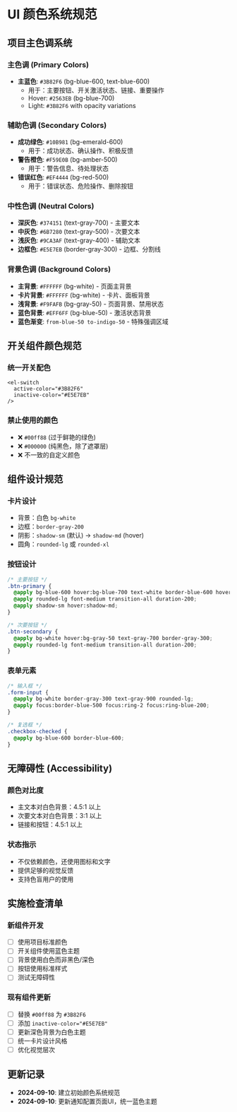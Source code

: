 # UI 颜色系统规范

## 项目主色调系统

### 主色调 (Primary Colors)
- **主蓝色**: `#3B82F6` (bg-blue-600, text-blue-600)
  - 用于：主要按钮、开关激活状态、链接、重要操作
  - Hover: `#2563EB` (bg-blue-700)
  - Light: `#3B82F6` with opacity variations

### 辅助色调 (Secondary Colors)
- **成功绿色**: `#10B981` (bg-emerald-600)
  - 用于：成功状态、确认操作、积极反馈
- **警告橙色**: `#F59E0B` (bg-amber-500)
  - 用于：警告信息、待处理状态
- **错误红色**: `#EF4444` (bg-red-500)
  - 用于：错误状态、危险操作、删除按钮

### 中性色调 (Neutral Colors)
- **深灰色**: `#374151` (text-gray-700) - 主要文本
- **中灰色**: `#6B7280` (text-gray-500) - 次要文本
- **浅灰色**: `#9CA3AF` (text-gray-400) - 辅助文本
- **边框色**: `#E5E7EB` (border-gray-300) - 边框、分割线

### 背景色调 (Background Colors)
- **主背景**: `#FFFFFF` (bg-white) - 页面主背景
- **卡片背景**: `#FFFFFF` (bg-white) - 卡片、面板背景
- **浅背景**: `#F9FAFB` (bg-gray-50) - 页面背景、禁用状态
- **蓝色背景**: `#EFF6FF` (bg-blue-50) - 激活状态背景
- **蓝色渐变**: `from-blue-50 to-indigo-50` - 特殊强调区域

## 开关组件颜色规范

### 统一开关配色
```vue
<el-switch 
  active-color="#3B82F6"
  inactive-color="#E5E7EB"
/>
```

### 禁止使用的颜色
- ❌ `#00ff88` (过于鲜艳的绿色)
- ❌ `#000000` (纯黑色，除了遮罩层)
- ❌ 不一致的自定义颜色

## 组件设计规范

### 卡片设计
- 背景：白色 `bg-white`
- 边框：`border-gray-200`
- 阴影：`shadow-sm` (默认) → `shadow-md` (hover)
- 圆角：`rounded-lg` 或 `rounded-xl`

### 按钮设计
```css
/* 主要按钮 */
.btn-primary {
  @apply bg-blue-600 hover:bg-blue-700 text-white border-blue-600 hover:border-blue-700;
  @apply rounded-lg font-medium transition-all duration-200;
  @apply shadow-sm hover:shadow-md;
}

/* 次要按钮 */
.btn-secondary {
  @apply bg-white hover:bg-gray-50 text-gray-700 border-gray-300;
  @apply rounded-lg font-medium transition-all duration-200;
}
```

### 表单元素
```css
/* 输入框 */
.form-input {
  @apply bg-white border-gray-300 text-gray-900 rounded-lg;
  @apply focus:border-blue-500 focus:ring-2 focus:ring-blue-200;
}

/* 复选框 */
.checkbox-checked {
  @apply bg-blue-600 border-blue-600;
}
```

## 无障碍性 (Accessibility)

### 颜色对比度
- 主文本对白色背景：4.5:1 以上
- 次要文本对白色背景：3:1 以上
- 链接和按钮：4.5:1 以上

### 状态指示
- 不仅依赖颜色，还使用图标和文字
- 提供足够的视觉反馈
- 支持色盲用户的使用

## 实施检查清单

### 新组件开发
- [ ] 使用项目标准颜色
- [ ] 开关组件使用蓝色主题
- [ ] 背景使用白色而非黑色/深色
- [ ] 按钮使用标准样式
- [ ] 测试无障碍性

### 现有组件更新
- [ ] 替换 `#00ff88` 为 `#3B82F6`
- [ ] 添加 `inactive-color="#E5E7EB"`
- [ ] 更新深色背景为白色主题
- [ ] 统一卡片设计风格
- [ ] 优化视觉层次

## 更新记录

- **2024-09-10**: 建立初始颜色系统规范
- **2024-09-10**: 更新通知配置页面UI，统一蓝色主题
